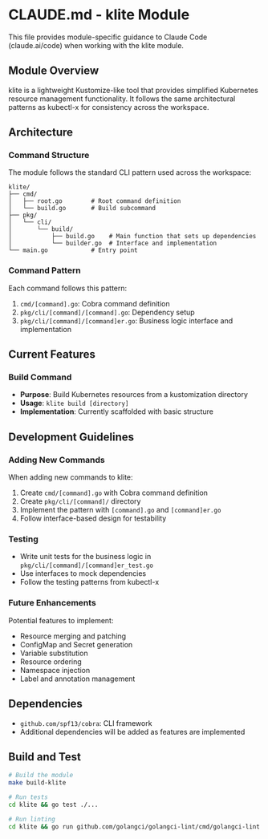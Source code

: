 # CLAUDE.md - klite Module

This file provides module-specific guidance to Claude Code (claude.ai/code) when working with the klite module.

## Module Overview

klite is a lightweight Kustomize-like tool that provides simplified Kubernetes resource management functionality. It follows the same architectural patterns as kubectl-x for consistency across the workspace.

## Architecture

### Command Structure
The module follows the standard CLI pattern used across the workspace:

```
klite/
├── cmd/
│   ├── root.go        # Root command definition
│   └── build.go       # Build subcommand
├── pkg/
│   └── cli/
│       └── build/
│           ├── build.go    # Main function that sets up dependencies
│           └── builder.go  # Interface and implementation
└── main.go            # Entry point
```

### Command Pattern
Each command follows this pattern:
1. `cmd/[command].go`: Cobra command definition
2. `pkg/cli/[command]/[command].go`: Dependency setup
3. `pkg/cli/[command]/[command]er.go`: Business logic interface and implementation

## Current Features

### Build Command
- **Purpose**: Build Kubernetes resources from a kustomization directory
- **Usage**: `klite build [directory]`
- **Implementation**: Currently scaffolded with basic structure

## Development Guidelines

### Adding New Commands
When adding new commands to klite:
1. Create `cmd/[command].go` with Cobra command definition
2. Create `pkg/cli/[command]/` directory
3. Implement the pattern with `[command].go` and `[command]er.go`
4. Follow interface-based design for testability

### Testing
- Write unit tests for the business logic in `pkg/cli/[command]/[command]er_test.go`
- Use interfaces to mock dependencies
- Follow the testing patterns from kubectl-x

### Future Enhancements
Potential features to implement:
- Resource merging and patching
- ConfigMap and Secret generation
- Variable substitution
- Resource ordering
- Namespace injection
- Label and annotation management

## Dependencies
- `github.com/spf13/cobra`: CLI framework
- Additional dependencies will be added as features are implemented

## Build and Test
```bash
# Build the module
make build-klite

# Run tests
cd klite && go test ./...

# Run linting
cd klite && go run github.com/golangci/golangci-lint/cmd/golangci-lint run
```